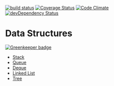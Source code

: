 [![build status](https://secure.travis-ci.org/lucianlature/data-structures.png)](http://travis-ci.org/lucianlature/data-structures)
[![Coverage Status](https://coveralls.io/repos/lucianlature/data-structures/badge.png)](https://coveralls.io/r/lucianlature/data-structures)
[![Code Climate](https://codeclimate.com/github/lucianlature/data-structures.png)](https://codeclimate.com/github/lucianlature/data-structures)
[![devDependency Status](https://david-dm.org/lucianlature/data-structures/dev-status.svg)](https://david-dm.org/lucianlature/data-structures#info=devDependencies)

Data Structures
===============

[![Greenkeeper badge](https://badges.greenkeeper.io/lucianlature/data-structures.svg)](https://greenkeeper.io/)

  * [Stack](https://github.com/lucianlature/data-structures/tree/master/examples/stack)
  * [Queue](https://github.com/lucianlature/data-structures/tree/master/examples/queue)
  * [Deque](https://github.com/lucianlature/data-structures/tree/master/examples/deque)
  * [Linked List](https://github.com/lucianlature/data-structures/tree/master/examples/linkedlist)
  * [Tree](https://github.com/lucianlature/data-structures/tree/master/examples/tree)
